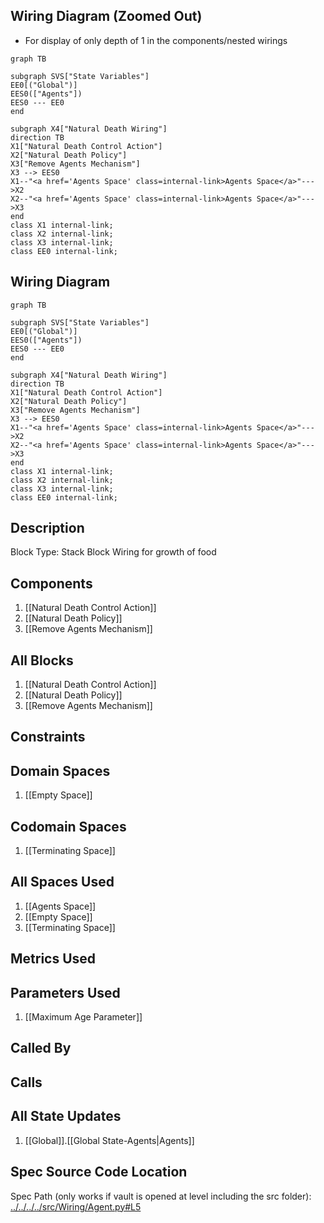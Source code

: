 ## Wiring Diagram (Zoomed Out)

- For display of only depth of 1 in the components/nested wirings
```mermaid
graph TB

subgraph SVS["State Variables"]
EE0[("Global")]
EES0(["Agents"])
EES0 --- EE0
end

subgraph X4["Natural Death Wiring"]
direction TB
X1["Natural Death Control Action"]
X2["Natural Death Policy"]
X3["Remove Agents Mechanism"]
X3 --> EES0
X1--"<a href='Agents Space' class=internal-link>Agents Space</a>"--->X2
X2--"<a href='Agents Space' class=internal-link>Agents Space</a>"--->X3
end
class X1 internal-link;
class X2 internal-link;
class X3 internal-link;
class EE0 internal-link;

```

## Wiring Diagram

```mermaid
graph TB

subgraph SVS["State Variables"]
EE0[("Global")]
EES0(["Agents"])
EES0 --- EE0
end

subgraph X4["Natural Death Wiring"]
direction TB
X1["Natural Death Control Action"]
X2["Natural Death Policy"]
X3["Remove Agents Mechanism"]
X3 --> EES0
X1--"<a href='Agents Space' class=internal-link>Agents Space</a>"--->X2
X2--"<a href='Agents Space' class=internal-link>Agents Space</a>"--->X3
end
class X1 internal-link;
class X2 internal-link;
class X3 internal-link;
class EE0 internal-link;

```

## Description

Block Type: Stack Block
Wiring for growth of food
## Components
1. [[Natural Death Control Action]]
2. [[Natural Death Policy]]
3. [[Remove Agents Mechanism]]

## All Blocks
1. [[Natural Death Control Action]]
2. [[Natural Death Policy]]
3. [[Remove Agents Mechanism]]

## Constraints

## Domain Spaces
1. [[Empty Space]]

## Codomain Spaces
1. [[Terminating Space]]

## All Spaces Used
1. [[Agents Space]]
2. [[Empty Space]]
3. [[Terminating Space]]

## Metrics Used

## Parameters Used
1. [[Maximum Age Parameter]]

## Called By

## Calls

## All State Updates
1. [[Global]].[[Global State-Agents|Agents]]

## Spec Source Code Location

Spec Path (only works if vault is opened at level including the src folder): [../../../../src/Wiring/Agent.py#L5](../../../../src/Wiring/Agent.py#L5)

